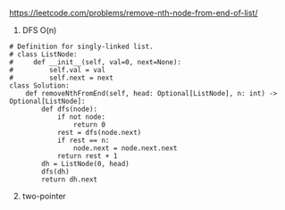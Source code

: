 https://leetcode.com/problems/remove-nth-node-from-end-of-list/

1. DFS
O(n)
```
# Definition for singly-linked list.
# class ListNode:
#     def __init__(self, val=0, next=None):
#         self.val = val
#         self.next = next
class Solution:
    def removeNthFromEnd(self, head: Optional[ListNode], n: int) -> Optional[ListNode]:
        def dfs(node):
            if not node:
                return 0
            rest = dfs(node.next)
            if rest == n:
                node.next = node.next.next
            return rest + 1
        dh = ListNode(0, head)
        dfs(dh)
        return dh.next
```

2. two-pointer